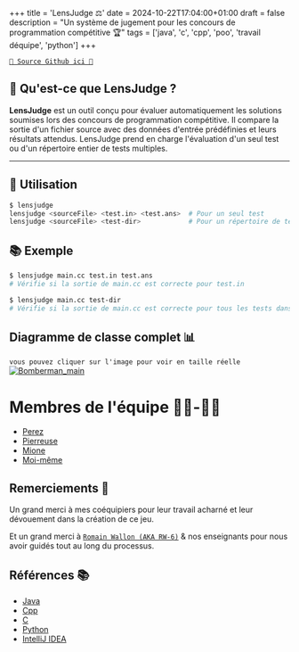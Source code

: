 +++
title = 'LensJudge ⚖️'
date = 2024-10-22T17:04:00+01:00
draft = false
description = "Un système de jugement pour les concours de programmation compétitive 🏆"
tags = ['java', 'c', 'cpp', 'poo', 'travail déquipe', 'python']
+++

[`🐙 Source Github ici 🐙`](https://github.com/RealColorDream/lens-judge)

## 🌟 Qu'est-ce que LensJudge ?

**LensJudge** est un outil conçu pour évaluer automatiquement les solutions soumises lors des concours de programmation compétitive. Il compare la sortie d'un fichier source avec des données d'entrée prédéfinies et leurs résultats attendus. LensJudge prend en charge l'évaluation d'un seul test ou d'un répertoire entier de tests multiples.

---

## 🚀 Utilisation

```bash
$ lensjudge
lensjudge <sourceFile> <test.in> <test.ans>  # Pour un seul test
lensjudge <sourceFile> <test-dir>            # Pour un répertoire de tests
```

## 📚 Exemple

```bash
$ lensjudge main.cc test.in test.ans
# Vérifie si la sortie de main.cc est correcte pour test.in
```

```bash
$ lensjudge main.cc test-dir
# Vérifie si la sortie de main.cc est correcte pour tous les tests dans test-dir
```

## Diagramme de classe complet 📊

`vous pouvez cliquer sur l'image pour voir en taille réelle`
[![Bomberman_main](/Portfolio/img/lensjudge-diagram.png)](/Portfolio/img/lensjudge-diagram.png)

# Membres de l'équipe 👨‍💻-👩‍💻

- [Perez](https://github.com/Dev-LucasP)
- [Pierreuse](https://github.com/legobestof)
- [Mione]()
- [Moi-même](https://github.com/RealColorDream)

## Remerciements 🙏

Un grand merci à mes coéquipiers pour leur travail acharné et leur dévouement dans la création de ce jeu.

Et un grand merci à [`Romain Wallon (AKA RW-6)`](https://www.cril.univ-artois.fr/~wallon/en/) & nos enseignants pour nous avoir guidés tout au long du processus.

## Références 📚

- [Java](https://www.java.com/)
- [Cpp](https://www.cplusplus.com/)
- [C](https://en.wikipedia.org/wiki/C_(programming_language))
- [Python](https://www.python.org/)
- [IntelliJ IDEA](https://www.jetbrains.com/idea/)
